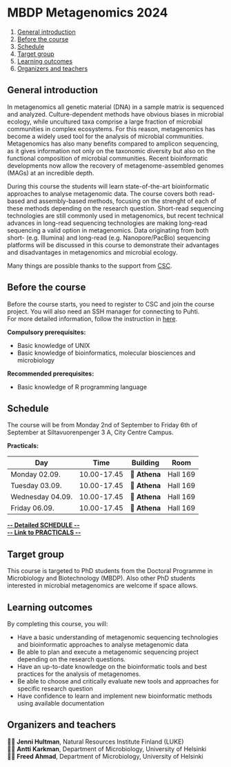 # MBDP Metagenomics 2024

1. [General introduction](#general-introduction)
2. [Before the course](#before-the-course)
3. [Schedule](#schedule)
4. [Target group](#target-group)
5. [Learning outcomes](#learning-outcomes)
6. [Organizers and teachers](#organizers-and-teachers)

## General introduction

In metagenomics all genetic material (DNA) in a sample matrix is sequenced and analyzed. Culture-dependent methods have obvious biases in microbial ecology, while uncultured taxa comprise a large fraction of microbial communities in complex ecosystems. For this reason, metagenomics has become a widely used tool for the analysis of microbial communities. Metagenomics has also many benefits compared to amplicon sequencing, as it gives information not only on the taxonomic diversity but also on the functional composition of microbial communities. Recent bioinformatic developments now allow the recovery of metagenome-assembled genomes (MAGs) at an incredible depth.

During this course the students will learn state-of-the-art bioinformatic approaches to analyse metagenomic data. The course covers both read-based and assembly-based methods, focusing on the strenght of each of these methods depending on the research question. Short-read sequencing technologies are still commonly used in metagenomics, but recent technical advances in long-read sequencing technologies are making long-read sequencing a valid option in metagenomics. Data originating from both short- (e.g. Illumina) and long-read (e.g. Nanopore/PacBio) sequencing platforms will be discussed in this course to demonstrate their advantages and disadvantages in metagenomics and microbial ecology.

Many things are possible thanks to the support from [CSC](http://www.csc.fi).

## Before the course

Before the course starts, you need to register to CSC and join the course project. You will also need an SSH manager for connecting to Puhti.  
For more detailed information, follow the instruction in [here](Practicals/before_the_course.md).  

__Compulsory prerequisites:__

* Basic knowledge of UNIX
* Basic knowledge of bioinformatics, molecular biosciences and microbiology

__Recommended prerequisites:__

* Basic knowledge of R programming language

## Schedule

The course will be from Monday 2nd of September to Friday 6th of September at Siltavuorenpenger 3 A, City Centre Campus.

__Practicals:__

| Day | Time | Building | Room |  
| --- | --- | --- | --- |  
| Monday 02.09.    | 10.00-17.45   | :office: __Athena__ | Hall 169  |
| Tuesday 03.09.   | 10.00-17.45   | :office: __Athena__ | Hall 169  |
| Wednesday 04.09. | 10.00-17.45   | :office: __Athena__ | Hall 169  |
| Friday 06.09.    | 10.00-17.45   | :office: __Athena__ | Hall 169  |


[__-- Detailed SCHEDULE --__](Practicals/Schedule.md)  
[__-- Link to PRACTICALS --__](Practicals/README.md)

## Target group

This course is targeted to PhD students from the Doctoral Programme in Microbiology and Biotechnology (MBDP). Also other PhD students interested in microbial metagenomics are welcome if space allows.  

## Learning outcomes

By completing this course, you will:

* Have a basic understanding of metagenomic sequencing technologies and bioinformatic approaches to analyse metagenomic data
* Be able to plan and execute a metagenomic sequencing project depending on the research questions.
* Have an up-to-date knowledge on the bioinformatic tools and best practices for the analysis of metagenomes.
* Be able to choose and critically evaluate new tools and approaches for specific research question
* Have confidence to learn and implement new bioinformatic methods using available documentation

## Organizers and teachers

:woman_technologist: __Jenni Hultman__,  Natural Resources Institute Finland (LUKE)  
:man_technologist: __Antti Karkman__, Department of Microbiology, University of Helsinki  
:man_technologist: __Freed Ahmad__, Department of Microbiology, University of Helsinki  
